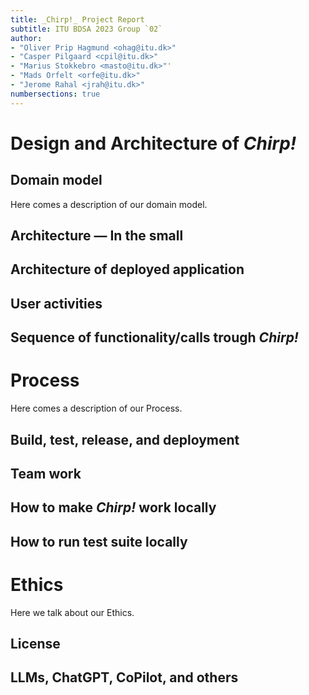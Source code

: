 ```yaml
---
title: _Chirp!_ Project Report
subtitle: ITU BDSA 2023 Group `02`
author:
- "Oliver Prip Hagmund <ohag@itu.dk>"
- "Casper Pilgaard <cpil@itu.dk>"
- "Marius Stokkebro <masto@itu.dk>"'
- "Mads Orfelt <orfe@itu.dk>"
- "Jerome Rahal <jrah@itu.dk>"
numbersections: true
---
```


# Design and Architecture of _Chirp!_

## Domain model

Here comes a description of our domain model.

## Architecture — In the small

## Architecture of deployed application

## User activities

## Sequence of functionality/calls trough _Chirp!_

# Process

Here comes a description of our Process.

## Build, test, release, and deployment

## Team work

## How to make _Chirp!_ work locally

## How to run test suite locally

# Ethics

Here we talk about our Ethics.

## License

## LLMs, ChatGPT, CoPilot, and others

```

```

